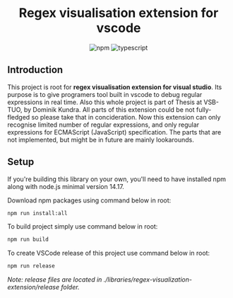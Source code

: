 <div align="center">
    <h1>Regex visualisation extension for vscode</h1>
    <div align="center">
        <img src="https://img.shields.io/badge/npm-v0.0.1-0172b3.svg" alt="npm">
        <img src="https://img.shields.io/badge/typescript-v5.2.2-3178c6.svg" alt="typescript">
    </div>
</div>

## Introduction

This project is root for **regex visualisation extension for visual studio**. Its purpose is to give programers tool built in vscode to debug regular expressions in real time. Also this whole project is part of Thesis at VSB-TUO, by Dominik Kundra. All parts of this extension could be not fully-fledged so please take that in concideration. Now this extension can only recognise limited number of regular expressions, and only regular expressions for ECMAScript (JavaScript) specification. The parts that are not implemented, but might be in future are mainly lookarounds.

## Setup

If you're building this library on your own, you'll need to have installed npm along with node.js minimal version 14.17.

Download npm packages using command below in root:
```bash
npm run install:all
```

To build project simply use command below in root:
```bash
npm run build
```

To create VSCode release of this project use command below in root:
```bash
npm run release
```
*Note: release files are located in ./libraries/regex-visualization-extension/release folder.*